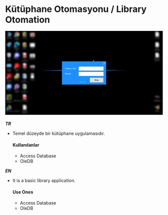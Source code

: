 # Kütüphane Otomasyonu / Library Otomation
<img src="gif.gif" width="600"/></br></br>
***TR***
- Temel düzeyde bir kütüphane uygulamasıdır. 
  #### Kullanılanlar
  - Access Database
  - OleDB

***EN***
- It is a basic library application.

  #### Use Ones
  - Access Database
  - OleDB
